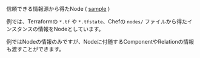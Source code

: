 信頼できる情報源から得たNode ( [sample](/sample/input/nodes.yml#L1-L7) )

例では、Terraformの `*.tf` や `*.tfstate`、Chefの `nodes/` ファイルから得たインスタンスの情報をNodeとしています。

例ではNodeの情報のみですが、Nodeに付随するComponentやRelationの情報も渡すことができます。
